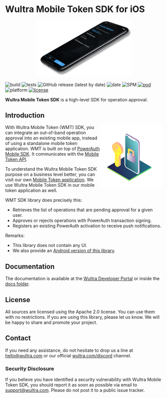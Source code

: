 # Wultra Mobile Token SDK for iOS

<!-- begin remove -->
<p align="center"><img src="docs/images/intro.png" alt="Wultra Mobile Token SDK for Android" width="60%" /></p>

![build](https://github.com/wultra/mtoken-sdk-ios/workflows/build/badge.svg) 
![tests](https://github.com/wultra/mtoken-sdk-ios/workflows/tests/badge.svg)
![GitHub release (latest by date)](https://img.shields.io/github/v/release/wultra/mtoken-sdk-ios)
![date](https://img.shields.io/github/release-date/wultra/mtoken-sdk-ios) 
![SPM](https://img.shields.io/badge/Swift_Package_Manager-%F0%9F%91%8D-F4412B) 
[![pod](https://img.shields.io/badge/CocoaPods-%F0%9F%91%8D-fb0006)](https://cocoapods.org/pods/WultraMobileTokenSDK) 
![platform](https://img.shields.io/cocoapods/p/WultraMobileTokenSDK) 
[![license](https://img.shields.io/github/license/wultra/mtoken-sdk-ios)](LICENSE)  

__Wultra Mobile Token SDK__ is a high-level SDK for operation approval.

## Introduction
 
<!-- begin remove -->
<img align="right" src="docs/images/il-mobile-token.svg" width="40%" />
<!-- end -->
 
With Wultra Mobile Token (WMT) SDK, you can integrate an out-of-band operation approval into an existing mobile app, instead of using a standalone mobile token application. WMT is built on top of [PowerAuth Mobile SDK](https://github.com/wultra/powerauth-mobile-sdk). It communicates with the [Mobile Token API](https://developers.wultra.com/components/enrollment-server/develop/documentation/Mobile-Token-API).

To understand the Wultra Mobile Token SDK purpose on a business level better, you can visit our own [Mobile Token application](https://www.wultra.com/mobile-token). We use Wultra Mobile Token SDK in our mobile token application as well.

WMT SDK library does precisely this:

- Retrieves the list of operations that are pending approval for a given user.
- Approves or rejects operations with PowerAuth transaction signing.
- Registers an existing PowerAuth activation to receive push notifications.

Remarks:

- This library does not contain any UI.
- We also provide an [Android version of this library](https://github.com/wultra/mtoken-sdk-android). 

## Documentation

The documentation is available at the [Wultra Developer Portal](https://developers.wultra.com/components/mtoken-sdk-ios) or inside the [docs folder](docs).

## License

All sources are licensed using the Apache 2.0 license. You can use them with no restrictions. If you are using this library, please let us know. We will be happy to share and promote your project.

## Contact

If you need any assistance, do not hesitate to drop us a line at [hello@wultra.com](mailto:hello@wultra.com) or our official [wultra.com/discord](https://wultra.com/discord) channel.

### Security Disclosure

If you believe you have identified a security vulnerability with Wultra Mobile Token SDK, you should report it as soon as possible via email to [support@wultra.com](mailto:support@wultra.com). Please do not post it to a public issue tracker.
